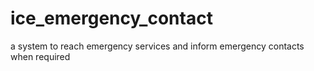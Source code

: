 # ice_emergency_contact
a system to reach emergency services and inform emergency contacts when required
